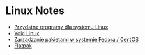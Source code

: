 # Linux Notes

- [Przydatne programy dla systemu Linux](docs/Programy.md)
- [Void Linux](docs/Void.md)
- [Zarządzanie pakietami w systemie Fedora / CentOS](docs/DNF-YUM-RPM.md)
- [Flatpak](docs/Flatpak.md)

